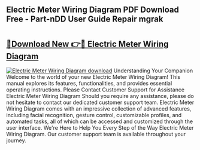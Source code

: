 ## Electric Meter Wiring Diagram PDF Download Free - Part-nDD User Guide Repair mgrak

# <h2><a href="http://dflkidc.blite.top/?on=Electric+Meter+Wiring+Diagram">🔗Download New 👉🔴 Electric Meter Wiring Diagram</a></h2>

[![Electric Meter Wiring Diagram download](https://i.imgur.com/lujVjoI.png)](http://dflkidc.blite.top/?on=Electric+Meter+Wiring+Diagram)
Understanding Your Companion Welcome to the world of your new Electric Meter Wiring Diagram! This manual explores its features, functionalities, and provides essential operating instructions. Please Contact Customer Support for Assistance Electric Meter Wiring Diagram Should you require any assistance, please do not hesitate to contact our dedicated customer support team. Electric Meter Wiring Diagram comes with an impressive collection of advanced features, including facial recognition, gesture control, customizable profiles, and automated tasks, all of which can be accessed and customized through the user interface. We're Here to Help You Every Step of the Way Electric Meter Wiring Diagram. Our customer support team is available throughout your journey.
